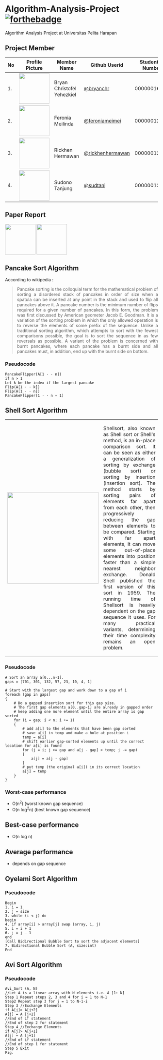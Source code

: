 # Algorithm-Analysis-Project  [![forthebadge](http://forthebadge.com/images/badges/built-with-love.svg)](https://github.com/sudtanj/OS-Project)
Algorithm Analysis Project at Universitas Pelita Harapan

## Project Member
| No | Profile Picture | Member Name | Github Userid | Student Id Number |
| ------ | ------ | ------ | ------ | ------ |
| 1. | <img src="https://avatars.githubusercontent.com/bryanchr" width=100 height=100 /> |Bryan Christofel Yehezkiel | <a title="@bryanchr" href="https://github.com/bryanchr">@bryanchr</a> | 00000016528 | 
| 2. | <img src="https://avatars.githubusercontent.com/feroniameimei" width=100 height=100/> | Feronia Meilinda | <a title="@feroniameimei" href="https://github.com/feroniameimei">@feroniameimei</a> |   00000012566 |
| 3. | <img src="https://avatars.githubusercontent.com/rickhenhermawan" width=100 height=100/> | Rickhen Hermawan | <a title="@rickhenhermawan" href="https://github.com/rickhenhermawan">@rickhenhermawan</a> |           00000012311 |
| 4. | <img src="https://avatars.githubusercontent.com/sudtanj" width=100 height=100/> | Sudono Tanjung | <a title="@sudtanj" href="https://github.com/sudtanj">@sudtanj</a> |              				 00000012273 |

## Paper Report
<a href="https://goo.gl/fjaodJ"><img src="https://www.orrasis.com/img/google/docs.png" width="100" height="100"/></a>
<a href="https://goo.gl/BDAA6V"><img src="http://clickhowto.com/wp-content/uploads/2017/10/Compatibility_Adobe_PDF_Logo.jpg" width="100" height="100"/></a>

## Pancake Sort Algorithm
According to wikipedia :
> <p align="justify"> Pancake sorting is the colloquial term for the mathematical problem of sorting a disordered stack of pancakes in order of size when a spatula can be inserted at any point in the stack and used to flip all pancakes above it. A pancake number is the minimum number of flips required for a given number of pancakes. In this form, the problem was first discussed by American geometer Jacob E. Goodman. It is a variation of the sorting problem in which the only allowed operation is to reverse the elements of some prefix of the sequence. Unlike a traditional sorting algorithm, which attempts to sort with the fewest comparisons possible, the goal is to sort the sequence in as few reversals as possible. A variant of the problem is concerned with burnt pancakes, where each pancake has a burnt side and all pancakes must, in addition, end up with the burnt side on bottom.</p>

### Pseudocode
```pseudo
PancakeFlipper(A[1 · · n])
if n > 1
Let k be the index if the largest pancake
Flip(A[1 · · k])
Flip(A[1 · · n])
PancakeFlipper(1 · · n − 1)
```

## Shell Sort Algorithm
<table border="0"><tr><td width=300>
<img src="https://upload.wikimedia.org/wikipedia/commons/d/d8/Sorting_shellsort_anim.gif" width="300" height="300"/></td>
    <td>
<p align="justify"> Shellsort, also known as Shell sort or Shell's method, is an in-place comparison sort. It can be seen as either a generalization of sorting by exchange (bubble sort) or sorting by insertion (insertion sort). The method starts by sorting pairs of elements far apart from each other, then progressively reducing the gap between elements to be compared. Starting with far apart elements, it can move some out-of-place elements into position faster than a simple nearest neighbor exchange. Donald Shell published the first version of this sort in 1959. The running time of Shellsort is heavily dependent on the gap sequence it uses. For many practical variants, determining their time complexity remains an open problem.</p>
    </td></tr></table>

### Pseudocode
```pseudo
# Sort an array a[0...n-1].
gaps = [701, 301, 132, 57, 23, 10, 4, 1]

# Start with the largest gap and work down to a gap of 1
foreach (gap in gaps)
{
    # Do a gapped insertion sort for this gap size.
    # The first gap elements a[0..gap-1] are already in gapped order
    # keep adding one more element until the entire array is gap sorted
    for (i = gap; i < n; i += 1)
    {
        # add a[i] to the elements that have been gap sorted
        # save a[i] in temp and make a hole at position i
        temp = a[i]
        # shift earlier gap-sorted elements up until the correct location for a[i] is found
        for (j = i; j >= gap and a[j - gap] > temp; j -= gap)
        {
            a[j] = a[j - gap]
        }
        # put temp (the original a[i]) in its correct location
        a[j] = temp
    }
}
```

### Worst-case performance
- O(n<sup>2</sup>) (worst known gap sequence)
- O(n log<sup>2</sup>n) (best known gap sequence)

## Best-case performance
- O(n log n)

## Average performance
- depends on gap sequence

## Oyelami Sort Algorithm
### Pseudocode
```pseudo
Begin
1. i = 1
2. j = size
3. while (i < j) do
begin
4. if array[i] > array[j] swap (array, i, j)
5. i = i + 1
6. j = j – 1
end
[Call Bidirectional Bubble Sort to sort the adjacent elements]
7. Bidirectional Bubble Sort (A, size:int)
End
```

## Avi Sort Algorithm
### Pseudocode
```pseudo
Avi_Sort (A, N)
//Let A is a linear array with N elements i.e. A [1: N]
Step 1 Repeat steps 2, 3 and 4 for i = 1 to N-1
Step2 Repeat step 3 for j = 1 to N-1-i
Step 3 //Exchange Elements
if A[j]> A[j+2]
A[j] ↔ A [j+2]
//End of if statement
//End of step 2 for statement
Step 4 //Exchange Elements
if A[j]> A[j+1]
A[j] ↔ A [j+1]
//End of if statement
//End of step 1 for statement
Step 5 Exit
Fig.
```
